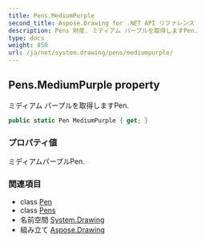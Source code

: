 ```yaml
---
title: Pens.MediumPurple
second_title: Aspose.Drawing for .NET API リファレンス
description: Pens 財産. ミディアム パープルを取得しますPen.
type: docs
weight: 850
url: /ja/net/system.drawing/pens/mediumpurple/
---
```

## Pens.MediumPurple property

ミディアム パープルを取得しますPen.

```csharp
public static Pen MediumPurple { get; }
```

### プロパティ値

ミディアムパープルPen.

### 関連項目

* class [Pen](../../pen/)
* class [Pens](../)
* 名前空間 [System.Drawing](../../pens/)
* 組み立て [Aspose.Drawing](../../../)


